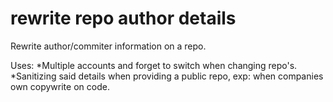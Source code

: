 rewrite repo author details
========================

Rewrite author/commiter information on a repo.

Uses:
*Multiple accounts and forget to switch when changing repo's.
*Sanitizing said details when providing a public repo, exp: when companies own copywrite on code.


